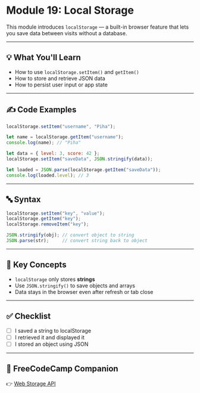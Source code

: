 # Module 19: Local Storage

This module introduces `localStorage` — a built-in browser feature that lets you save data between visits without a database.

---

## 💡 What You'll Learn
- How to use `localStorage.setItem()` and `getItem()`
- How to store and retrieve JSON data
- How to persist user input or app state

---

## ✍️ Code Examples

```javascript
localStorage.setItem("username", "Piha");

let name = localStorage.getItem("username");
console.log(name); // "Piha"
```

```javascript
let data = { level: 3, score: 42 };
localStorage.setItem("saveData", JSON.stringify(data));

let loaded = JSON.parse(localStorage.getItem("saveData"));
console.log(loaded.level); // 3
```

---

## 🔤 Syntax

```javascript
localStorage.setItem("key", "value");
localStorage.getItem("key");
localStorage.removeItem("key");

JSON.stringify(obj); // convert object to string
JSON.parse(str);     // convert string back to object
```

---

## 🧠 Key Concepts

- `localStorage` only stores **strings**
- Use `JSON.stringify()` to save objects and arrays
- Data stays in the browser even after refresh or tab close

---

## ✅ Checklist

- [ ] I saved a string to localStorage
- [ ] I retrieved it and displayed it
- [ ] I stored an object using JSON

---

## 📘 FreeCodeCamp Companion

👉 [Web Storage API](https://www.freecodecamp.org/learn/javascript-algorithms-and-data-structures/)
